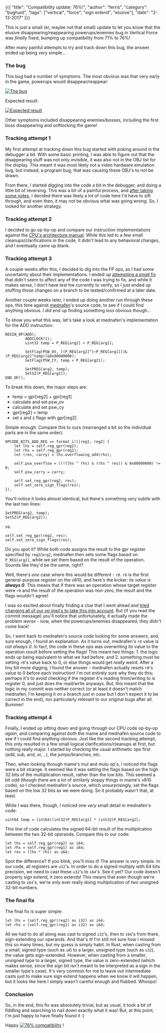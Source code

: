{{{
  "title": "Compatibility update: 76%!",
  "author": "ferris",
  "category": "bughunt",
  "tags": ["vertical", "force", "sign extend", "elusive"],
  "date": "2-13-2017"
}}}

This is just a small (er, maybe not that small) update to let you know that the elusive disappearing/reappearing powerups/enemies bug in Vertical Force was _finally_ fixed, bumping up compatibility from 71% to 76%!

After many painful attempts to try and track down this bug, the answer ended up being _very_ simple...

### The bug

This bug had a number of symptoms. The most obvious was that very early in the game, powerups would disappear/reappear:

[![The bug](/post-images/bughunt/vertical-force/before.gif)](/post-images/bughunt/vertical-force/before.gif)

<!--more-->

Expected result:

[![Expected result](/post-images/bughunt/vertical-force/after.gif)](/post-images/bughunt/vertical-force/after.gif)

Other symptoms included disappearing enemies/bosses, including the first boss disappearing and softlocking the game!

### Tracking attempt 1

My first attempt at tracking down this bug started with poking around in the debugger a bit. With some basic printing, I was able to figure out that the disappearing stuff was not only invisible, it was also not in the OBJ list for the display. This meant it was most likely not a video hardware emulation bug, but instead, a program bug, that was causing these OBJ's to not be drawn.

From there, I started digging into the code a bit in the debugger, and doing a little bit of reversing. This was a bit of a painful process, and [after taking some notes](https://gist.github.com/yupferris/f7a11c9bd48a69b1b8ff08719c1e5f9a), I decided there was likely a lot of code here I'd have to sift through, and even then, it may not be obvious what was going wrong. So, I looked for another strategy.

### Tracking attempt 2

I decided to go op-by-op and compare our instruction implementations against the [CPU's architecture manual](http://www.planetvb.com/content/downloads/documents/U10082EJ1V0UM00.pdf). While this led to a few small cleanups/clarifications in the code, it didn't lead to any behavioral changes, and I eventually came up blank.

### Tracking attempt 3

A couple weeks after this, I decided to dig into the FP ops, as I had some uncertainty about their implementations. I ended up [attempting a small fix](https://github.com/emu-rs/rustual-boy/commit/6bdcae816630f8ee79593a4b3fda7904bca620c9) that didn't seem to affect any of the code I was trying to fix, and while it makes sense, I don't have test hw currently to verify, so I just ended up stuffing those changes on a branch to be tested/confirmed at a later date.

Another couple weeks later, I ended up doing another run through these ops, this time against [mednafen](https://mednafen.github.io/)'s source code, to see if I could find anything obvious. I _did_ end up finding something _less_ obvious though...

To show you what this was, let's take a look at mednafen's implementation for the ADD instruction:

```
BEGIN_OP(ADD);
         ADDCLOCK(1);
         uint32 temp = P_REG[arg2] + P_REG[arg1];

         SetFlag(PSW_OV, ((P_REG[arg2]^(~P_REG[arg1]))&(P_REG[arg2]^temp))&0x80000000);
         SetFlag(PSW_CY, temp < P_REG[arg2]);

         SetPREG(arg2, temp);
         SetSZ(P_REG[arg2]);
END_OP();
```

To break this down, the major steps are:

- temp = gpr[reg2] + gpr[reg1]
- calculate and set psw_ov
- calculate and set psw_cy
- gpr[reg2] = temp
- set s and z flags with gpr[reg2]

Simple enough. Compare this to ours (rearranged a bit so the individual parts are in the same order):

```
OPCODE_BITS_ADD_REG => format_i!(|reg1, reg2| {
    let lhs = self.reg_gpr(reg2);
    let rhs = self.reg_gpr(reg1);
    let (res, carry) = lhs.overflowing_add(rhs);

    self.psw_overflow = ((!(lhs ^ rhs) & (rhs ^ res)) & 0x80000000) != 0;
    self.psw_carry = carry;

    self.set_reg_gpr(reg2, res);
    self.set_zero_sign_flags(res);
}),
```

You'll notice it looks almost identical, but there's something _very_ subtle with the last two lines:

```
SetPREG(arg2, temp);
SetSZ(P_REG[arg2]);
```

vs.

```
self.set_reg_gpr(reg2, res);
self.set_zero_sign_flags(res);
```

Do you spot it? While both code assigns the result to the gpr register specified by `reg2`/`arg2`, mednafen then sets some flags based on `P_REG[arg2]`, while we set them based on the result of the operation. Sounds like they'd be the same, right?

Well, there's _one_ case where this would be different - `r0`. `r0` is the first general-purpose register on the v810, and here's the kicker: _its value is **always 0**_. This means that if there was an operation whose target register were `r0` and the result of the operation was non-zero, the result and the flags wouldn't agree!

I was so excited about finally finding a clue that I went ahead and [tried changing all of our op impl's to take this into account](https://github.com/emu-rs/rustual-boy/commit/6bdcae816630f8ee79593a4b3fda7904bca620c9). But (if you read the commit message) you'll notice that unfortunately, it actually made the problem _worse_ - now, when the powerups/enemies disappeared, they didn't come back!

So, I went back to mednafen's source code looking for some answers, and, sure enough, I found an explanation. As it turns out, mednafen's `r0` value is _not always 0_. In fact, the code in these ops was overwriting its value to the operation result before setting the flags! This meant two things: 1. the logic ends up being equivalent to what we had before, and 2. something must be setting `r0`'s value back to 0, or else things would get _really_ weird. After a tiny bit more digging, I found the answer - mednafen actually resets `r0`'s value to 0 before each instruction! I'm not entirely sure why they do this; perhaps it's to avoid checking if the register it's reading from/writing to is register 0, and just does the read/write anyways. But, this meant that the logic in my commit was neither correct (or at least it doesn't match mednafen; I'm keeping it on a branch _just in case_ but I don't expect it to be correct in the end), nor particularly relevant to our original bugs after all. Bummer!

### Tracking attempt 4

Finally, I ended up sitting down and going through our CPU code op-by-op _again_, and comparing against _both_ the mame and mednafen source code to see if I could find anything obvious. Just like the second tracking attempt, this only resulted in a few small logical clarifications/cleanups at first, but nothing really major. I started by checking the usual arithmetic ops first (add, sub, and, or, ..), the jumps/branches, etc.

Then, when looking through mame's mul and mulu op's, I noticed the flags were a bit strange. It seemed like it was setting the flags based on the high 32 bits of the multiplication result, rather than the low bits. This seemed a bit odd (though there are a _lot_ of similarly sloppy things in mame's v810 code), so I checked mednafen's source, which unsurprisingly, set the flags based on the low 32 bits as we were doing. So it probably wasn't that, at least.

While I was there, though, I noticed one _very_ small detail in mednafen's code:

```
uint64 temp = (int64)(int32)P_REG[arg1] * (int32)P_REG[arg2];
```

This line of code calculates the signed 64-bit result of the multiplication between the two 32-bit operands. Compare this to our code:

```
let lhs = self.reg_gpr(reg2) as i64;
let rhs = self.reg_gpr(reg1) as i64;
let res = (lhs * rhs) as u64;
```

Spot the difference? If you blink, you'll miss it! The answer is _very_ simple. In our code, all registers are `u32`'s. In order to do a signed multiply with 64 bits precision, we need to cast these `u32`'s to `i64`'s. See it yet? Our code doesn't properly sign extend, it zero extends! This means that even though we're casting to `i64`'s, we're only ever really doing multiplication of two unsigned 32-bit numbers.

### The final fix

The final fix is super simple:

```
let lhs = (self.reg_gpr(reg2) as i32) as i64;
let rhs = (self.reg_gpr(reg1) as i32) as i64;
```

All we had to do all along was cast to signed `i32`'s, then to `i64`'s from there, sign-extending our operands. And that's it! I'm still not sure how I missed this so many times, but my guess is simply habit. In Rust, when casting from a small, signed type (such as `i8`) to a larger, unsigned type (such as `u32`), the value gets sign-extended. However, when casting from a smaller, unsigned type to a larger, signed type, the value is zero-extended (which makes sense, since the sign bit isn't meant to be interpreted as a sign in the smaller type's case). It's very common for me to leave out intermediate casts just to make sure sign extend happens when we know it will happen, but it looks like here I simply wasn't careful enough and flubbed. Whoops!

### Conclusion

So, in the end, this fix was absolutely trivial, but as usual, it took a bit of fiddling and searching to nail down exactly what it was! But, at this point, I'm just happy to have finally found it :)

Happy [![76% compatibility](https://img.shields.io/badge/compatibility-76%25-yellow.svg)](https://github.com/emu-rs/rustual-boy/blob/master/README.md#known-game-compatibility) !